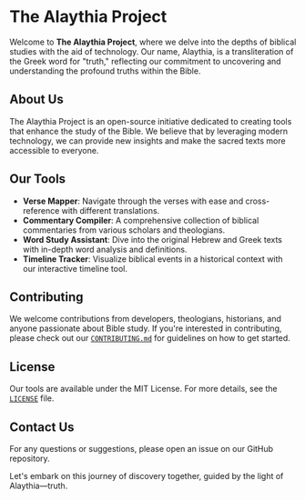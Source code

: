 # The Alaythia Project

Welcome to **The Alaythia Project**, where we delve into the depths of biblical studies with the aid of technology. Our name, Alaythia, is a transliteration of the Greek word for "truth," reflecting our commitment to uncovering and understanding the profound truths within the Bible.

## About Us

The Alaythia Project is an open-source initiative dedicated to creating tools that enhance the study of the Bible. We believe that by leveraging modern technology, we can provide new insights and make the sacred texts more accessible to everyone.

## Our Tools

- **Verse Mapper**: Navigate through the verses with ease and cross-reference with different translations.
- **Commentary Compiler**: A comprehensive collection of biblical commentaries from various scholars and theologians.
- **Word Study Assistant**: Dive into the original Hebrew and Greek texts with in-depth word analysis and definitions.
- **Timeline Tracker**: Visualize biblical events in a historical context with our interactive timeline tool.

## Contributing

We welcome contributions from developers, theologians, historians, and anyone passionate about Bible study. If you're interested in contributing, please check out our [`CONTRIBUTING.md`](https://github.com/Alaythia/.github/blob/main/CONTRIBUTING.md) for guidelines on how to get started.

## License

Our tools are available under the MIT License. For more details, see the [`LICENSE`](https://github.com/Alaythia/.github/blob/main/LICENSE) file.

## Contact Us

For any questions or suggestions, please open an issue on our GitHub repository.

<!--
or contact us directly at [contact@alaythiaproject.org](mailto:contact@alaythiaproject.org).
-->

Let's embark on this journey of discovery together, guided by the light of Alaythia—truth.
